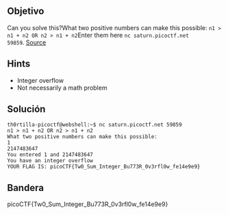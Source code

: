 ## Objetivo
Can you solve this?What two positive numbers can make this possible: `n1 > n1 + n2 OR n2 > n1 + n2`Enter them here `nc saturn.picoctf.net 59859`. [Source](https://artifacts.picoctf.net/c/455/flag.c)

## Hints
- Integer overflow
- Not necessarily a math problem

## Solución

```
th0rtilla-picoctf@webshell:~$ nc saturn.picoctf.net 59859
n1 > n1 + n2 OR n2 > n1 + n2 
What two positive numbers can make this possible: 
1
2147483647
You entered 1 and 2147483647
You have an integer overflow
YOUR FLAG IS: picoCTF{Tw0_Sum_Integer_Bu773R_0v3rfl0w_fe14e9e9}

```
## Bandera
picoCTF{Tw0_Sum_Integer_Bu773R_0v3rfl0w_fe14e9e9}